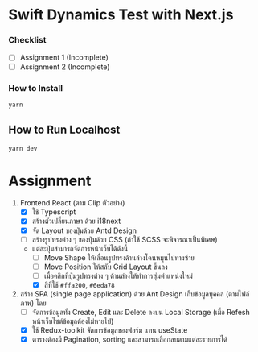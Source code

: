 # Swift Dynamics Test with Next.js

### Checklist

- [ ] Assignment 1 (Incomplete)
- [ ] Assignment 2 (Incomplete)

### How to Install
```sh
yarn
```

## How to Run Localhost
```sh
yarn dev
```

# Assignment

1. Frontend React (ตาม Clip ตัวอย่าง)
   - [x] ใช้ Typescript 
   - [x] สร้างตัวเปลี่ยนภาษา ด้วย i18next 
   - [x] จัด Layout ของปุ่มด้วย Antd Design 
   - [ ] สร้างรูปทรงต่าง ๆ ของปุ่มด้วย CSS (ถ้าใช้ SCSS จะพิจารณาเป็นพิเศษ) 
   - แต่ละปุ่มสามารถจัดการหน้าเว็บได้ดังนี้ 
     - [ ] Move Shape ให้เลื่อนรูปทรงด้านล่างโดนหมุนไปทางซ้าย 
     - [ ] Move Position ให้สลับ Grid Layout ขึ้นลง
     - [ ] เมื่อคลิกที่ปุ่มรูปทรงต่าง ๆ ด้านล่างให้ทำการสุ่มตำแหน่งใหม่ 
     - [x] สีที่ใช้ `#ffa200`, `#6eda78` 

2. สร้าง SPA (single page application) ด้วย Ant Design เก็บข้อมูลบุคคล (ตามไฟล์ภาพ) โดย
   - [ ] จัดการข้อมูลทั้ง Create, Edit และ Delete ลงบน Local Storage (เมื่อ Refesh หน้าเว็บไซต์ข้อมูลต้องไม่หายไป)
   - [x] ใช้ Redux-toolkit จัดการข้อมูลของฟอร์ม แทน useState
   - [x] ตารางต้องมี Pagination, sorting และสามารถเลือกลบตามแต่ละรายการได้